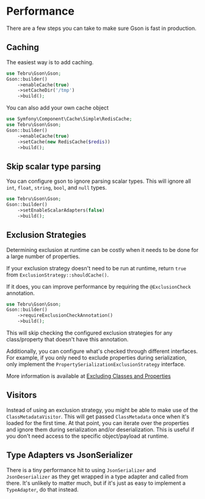 # Performance

There are a few steps you can take to make sure Gson is fast in
production.

Caching
-------

The easiest way is to add caching.

```php
use Tebru\Gson\Gson;
Gson::builder()
    ->enableCache(true)
    ->setCacheDir('/tmp')
    ->build();
```

You can also add your own cache object

```php
use Symfony\Component\Cache\Simple\RedisCache;
use Tebru\Gson\Gson;
Gson::builder()
    ->enableCache(true)
    ->setCache(new RedisCache($redis))
    ->build();
```

Skip scalar type parsing
------------------------

You can configure gson to ignore parsing scalar types. This will
ignore all `int`, `float`, `string`, `bool`, and `null` types.

```php
use Tebru\Gson\Gson;
Gson::builder()
    ->setEnableScalarAdapters(false)
    ->build();
```


Exclusion Strategies
--------------------

Determining exclusion at runtime can be costly when it needs to be done
for a large number of properties.

If your exclusion strategy doesn't need to be run at runtime, return
`true` from `ExclusionStrategy::shouldCache()`.

If it does, you can improve performance by requiring the
`@ExclusionCheck` annotation.

```php
use Tebru\Gson\Gson;
Gson::builder()
    ->requireExclusionCheckAnnotation()
    ->build();
```

This will skip checking the configured exclusion strategies for any
class/property that doesn't have this annotation.

Additionally, you can configure what's checked through different
interfaces. For example, if you only need to exclude properties during
serialization, only implement the
`PropertySerializationExclusionStrategy` interface.

More information is available at
[Excluding Classes and Properties](docs/Exclusion.md)

Visitors
--------

Instead of using an exclusion strategy, you might be able to make use
of the `ClassMetadataVisitor`. This will get passed `ClassMetadata`
once when it's loaded for the first time. At that point, you can iterate
over the properties and ignore them during serialization and/or
deserialization. This is useful if you don't need access to the specific
object/payload at runtime.

Type Adapters vs JsonSerializer
-------------------------------

There is a tiny performance hit to using `JsonSerializer` and
`JsonDeserializer` as they get wrapped in a type adapter and called
from there. It's unlikely to matter much, but if it's just as easy to
implement a `TypeAdapter`, do that instead.
